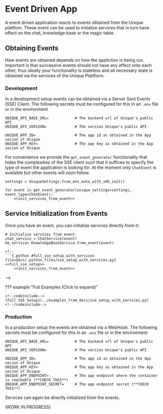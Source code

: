 # Event Driven App

A event driven application reacts to events obtained from the Unique plattfom. These event can be used to initialize services that in turn have effect on the chat, knowledge base or the magic table.

## Obtaining Events

How events are obtained depends on how the appliction is being run. Important is that successive events should not have any effect onto each other, thus ideally your functionality is stateless and all necessary state is obtained via the services of the Unique Plattform.

### Development

In a development setup events can be obtained via a Server Sent Events (SSE) Client. The following secrets must be configured for this in an `.env` file or in the environment

```env
UNIQUE_API_BASE_URL=            # The backend url of Unique's public API
UNIQUE_API_VERSION=             # The version Unique's public API

UNIQUE_APP_ID=                  # The app id as obtained in the App secion of Unique
UNIQUE_APP_KEY=                 # The app key as obtained in the App secion of Unique
```

For convenience we provide the `get_event_generator` functionality that hides the complexities of the SSE client such that it suffices to specify the type of event the application is looking for. At the moment only `ChatEvent` is available but other events will soon follow.


<!--
```{.python #unique_settings_import}
from unique_toolkit.app.unique_settings import UniqueSettings
from unique_toolkit.app.init_sdk import init_unique_sdk
```

``` {.python #unique_sse_setup_import}
from unique_toolkit.app.dev_util import get_event_generator
from unique_toolkit.app.schemas import ChatEvent 
```
-->
```{.python #unique_setup_settings_sdk_from_env}
settings = UniqueSettings.from_env_auto_with_sdk_init()
```

```{.python #obtaining_sse_client_with_chat_event}
for event in get_event_generator(unique_settings=settings, event_type=ChatEvent):
    <<init_services_from_event>>

```

## Service Initialization from Events

Once you have an event, you can initialize services directly from it:

```{.python #init_services_from_event}
# Initialize services from event
chat_service = ChatService(event)
kb_service= KnowledgeBaseService.from_event(event)
```

<!--
```{.python #full_sse_setup}
<<common_imports>>
<<unique_setup_settings_sdk_from_env>>
for event in get_event_generator(unique_settings=settings, event_type=ChatEvent):
```
-->

```
<!--
```{.python #full_sse_setup_with_services file=docs/.python_files/sse_setup_with_services.py}
<<full_sse_setup>>
    <<init_services_from_event>>
```
-->


??? example "Full Examples (Click to expand)"
    
    <!--codeinclude-->
    [Full SSE Setup](../examples_from_docs/sse_setup_with_services.py)
    <!--/codeinclude-->



### Production

In a production setup the events are obtained via a WebHook. The following secrets must be configured for this in an `.env` file or in the environment


```env
UNIQUE_API_BASE_URL=            # The backend url of Unique's public API
UNIQUE_API_VERSION=             # The version Unique's public API

UNIQUE_APP_ID=                  # The app id as obtained in the App secion of Unique
UNIQUE_APP_KEY=                 # The app key as obtained in the App secion of Unique
UNIQUE_APP_ENDPOINT=            # The app endpoint where the container is reachable (**CHECK THIS**)
UNIQUE_APP_ENDPOINT_SECRET=     # The app endpoint secret (**CHECK THIS**)
```



Services can again be directly initialized from the events. 

(WORK IN PROGRESS)

